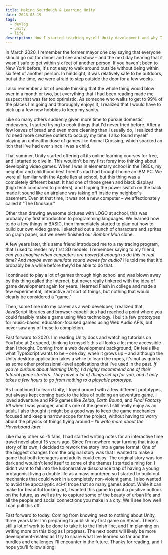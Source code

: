```yaml
---
title: Making Sourdough & Learning Unity
date: 2023-08-19
tags:
  - devlog
  - unity
  - life
description: How I started teaching myself Unity development and why I'm building a game
---
```


In March 2020, I remember the former mayor one day saying that everyone should go out for dinner and see and show – and the next day hearing that it wasn't safe to get within six feet of another person. If you haven't been to New York before, it's not easy to walk around outside without being within six feet of another person. In hindsight, it was relatively safe to be outdoors, but at the time, we were afraid to step outside the door for a few weeks.

I also remember a lot of people thinking that the whole thing would blow over in a month or two, but everything that I had been reading made me suspect that was far too optimistic.
As someone who walks to get to 99% of the places I'm going and thoroughly enjoys it, I realized that I would have to pick up a few new hobbies to keep my sanity.

<!-- more -->

Like so many others suddenly given more time to pursue domestic endeavors, I started trying to cook things that I'd never tried before.
After a few loaves of bread and even more cleaning than I usually do, I realized that I'd need more creative outlets to occupy my time.
I also found myself playing an unhealthy dose of games like Animal Crossing, which sparked an itch that I've had ever since I was a child.

That summer, Unity started offering all its online learning courses for free, and I started to dive in.
This wouldn't be my first foray into thinking about developing video games.
When I was in elementary school in the 1980s, my neighbor and childhood best friend's dad had brought home an IBM PC.
We were all familiar with the Apple IIes at school, but this thing was a completely different beast.
It had one of those green and black displays (high tech compared to printers),
and flipping the power switch on the back made it sound like an airplane was taking off inside my neighbor's basement.
Even at that time, it was not a new computer – we affectionately called it "The Dinosaur."

Other than drawing awesome pictures with LOGO at school, this was probably my first introduction to programming languages.
We learned how to do a few things in BASIC, then immediately started to plan out how to build our own video game.
I sketched out a bunch of characters and sprites on graph paper, but we never finished our _Bomber Man_ clone.

A few years later, this same friend introduced me to a ray tracing program, that I used to render my first 3D models.
I remember saying to my friend, _can you imagine when computers are powerful enough to do this in real time? And maybe even simulate sound waves for audio?_
He told me that it'd probably be a while before they'd be able to do that.

I continued to play a lot of games through high school and was blown away by this thing called the Internet, but never really tinkered with the idea of game development again for years.
I learned Flash in college and made a few experimental, interactive art sort of things, but nothing that would clearly be considered a "game."

Then, some time into my career as a web developer, I realized that JavaScript libraries and browser capabilities had reached a point where you could feasibly make a game using Web technology.
I built a few prototypes for music-based, education-focused games using Web Audio APIs, but never saw any of these to completion.

Fast forward to 2020. I'm reading Unity docs and watching tutorials on YouTube at 2x speed, thinking to myself: this all looks a lot more accessible than I thought.
Coming from a web development background, C# feels like what TypeScript wants to be – one day, when it grows up – and although the Unity desktop application takes a while to learn the ropes, it's not as quirky as some other professional-level applications that I've used in the past.
_If you're curious about learning Unity, I'd highly recommend one of their tutorial game starters.
They have a lot of things set up for you, and it only takes a few hours to go from nothing to a playable prototype._

As I continued to learn Unity, I toyed around with a few different prototypes, but always kept coming back to the idea of building an adventure game.
I loved adventure and RPG games like _Zelda_, _Earth Bound_, and _Final Fantasy VII_ when I was younger, and it's one of the genres I still really enjoy as an adult.
I also thought it might be a good way to keep the game mechanics focused and keep a narrow scope for the project, without having to worry about the physics of things flying around – _I'll write more about the Hoverboard later._

Like many other sci-fi fans, I had started writing notes for an interactive time travel novel about 15 years ago.
Since I'm nowhere near turning that into a story of its own, I decided to rework the story into a game format.
One of the biggest changes from the original story was that I wanted to make a game that both teenagers and adults could enjoy.
The original story was too dark and wouldn't lend itself to some of the themes I started aiming for.
I didn't want to fall into the ludonarrative dissonance trap of having a young protagonist living a double life as a mass murderer, so I started to build out mechanics that could work in a completely non-violent game.
I also wanted to avoid the apocalyptic sci-fi trope that so many games adopt.
While it can make for beautiful looking art, I wanted this game to paint a positive outlook on the future, as well as try to capture some of the beauty of urban life and all the people and social connections you make in a city.
We'll see how well I can pull this off.

Fast forward to today.
Coming from knowing next to nothing about Unity, three years later I'm preparing to publish my first game on Steam.
There's still a lot of work to be done to take it to the finish line, and I'm planning on writing more on this blog as I progress.
The next posts will likely be more development-related as I try to share what I've learned so far and the hurdles and challenges I'll encounter in the future.
Thanks for reading, and I hope you'll follow along!




<!--
- continuing
- sci-fi novel
- adapting for young adults
- themes
  - non-violent – ludonarrative dissonance
  - adventure + puzzles
  - story driven
  - not post-apocalyptic / positive vibes
  - late capitalism
  - time travel
-->

